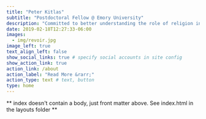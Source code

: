 ```yaml
---
title: "Peter Kitlas"
subtitle: "Postdoctoral Fellow @ Emory University"
description: "Committed to better understanding the role of religion in our modern society through exploring diversity of historical voices, inclusive teaching practices, and communal learning."
date: 2019-02-18T12:27:33-06:00
images:
  - img/revoir.jpg
image_left: true
text_align_left: false
show_social_links: true # specify social accounts in site config
show_action_link: true
action_link: /about
action_label: "Read More &rarr;"
action_type: text # text, button
type: home
---
```


** index doesn't contain a body, just front matter above.
See index.html in the layouts folder **
